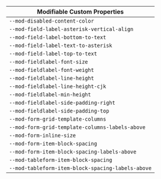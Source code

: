 | Modifiable Custom Properties                      |
| ------------------------------------------------- |
| `--mod-disabled-content-color`                    |
| `--mod-field-label-asterisk-vertical-align`       |
| `--mod-field-label-bottom-to-text`                |
| `--mod-field-label-text-to-asterisk`              |
| `--mod-field-label-top-to-text`                   |
| `--mod-fieldlabel-font-size`                      |
| `--mod-fieldlabel-font-weight`                    |
| `--mod-fieldlabel-line-height`                    |
| `--mod-fieldlabel-line-height-cjk`                |
| `--mod-fieldlabel-min-height`                     |
| `--mod-fieldlabel-side-padding-right`             |
| `--mod-fieldlabel-side-padding-top`               |
| `--mod-form-grid-template-columns`                |
| `--mod-form-grid-template-columns-labels-above`   |
| `--mod-form-inline-size`                          |
| `--mod-form-item-block-spacing`                   |
| `--mod-form-item-block-spacing-labels-above`      |
| `--mod-tableform-item-block-spacing`              |
| `--mod-tableform-item-block-spacing-labels-above` |
